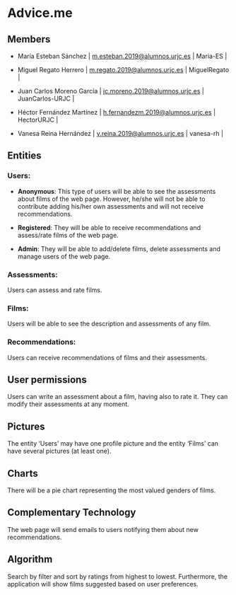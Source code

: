 # Advice.me 

## Members 

* María Esteban Sánchez | m.esteban.2019@alumnos.urjc.es | Maria-ES | 

* Miguel Regato Herrero | m.regato.2019@alumnos.urjc.es | MiguelRegato | 

* Juan Carlos Moreno García | jc.moreno.2019@alumnos.urjc.es | JuanCarlos-URJC |  

* Héctor Fernández Martínez | h.fernandezm.2019@alumnos.urjc.es | HectorURJC | 

* Vanesa Reina Hernández | v.reina.2019@alumnos.urjc.es | vanesa-rh | 

 

## Entities

### Users: 

* **Anonymous**: This type of users will be able to see the assessments about films of the web page. However, he/she will not be able to contribute adding his/her own assessments and will not receive recommendations. 

* **Registered**: They will be able to receive recommendations and assess/rate films of the web page.  

* **Admin**: They will be able to add/delete films, delete assessments and manage users of the web page. 

 

### Assessments:  

Users can assess and rate films. 

 

### Films:  

Users will be able to see the description and assessments of any film. 

 

### Recommendations:  

Users can receive recommendations of films and their assessments. 

 

## User permissions 

Users can write an assessment about a film, having also to rate it. They can modify their assessments at any moment. 

 

## Pictures

The entity ‘Users’ may have one profile picture and the entity ‘Films’ can have several pictures (at least one). 

 

## Charts

There will be a pie chart representing the most valued genders of films. 

 

## Complementary Technology

The web page will send emails to users notifying them about new recommendations. 

 

## Algorithm

Search by filter and sort by ratings from highest to lowest. Furthermore, the application will show films suggested based on user preferences. 

